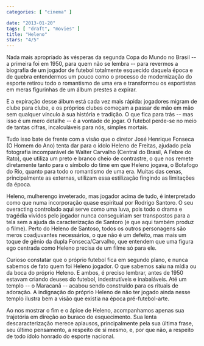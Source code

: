 ```yaml
---
categories: [ "cinema" ]

date: "2013-01-20"
tags: [ "draft", "movies" ]
title: "Heleno"
stars: "4/5"
---
```

Nada mais apropriado às vésperas da segunda Copa do Mundo no Brasil -- a primeira foi em 1950, para quem não se lembra -- para revermos a biografia de um jogador de futebol totalmente esquecido daquela época e de quebra entendermos um pouco como o processo de modernização do esporte retirou todo o romantismo de uma era e transformou os esportistas em meras figurinhas de um álbum prestes a expirar.

E a expiração desse álbum está cada vez mais rápida: jogadores migram de clube para clube, e os próprios clubes começam a passar de mão em mão sem qualquer vínculo à sua história e tradição. O que fica para trás -- mas isso é um mero detalhe -- é a vontade de jogar. O futebol perde-se no meio de tantas cifras, incalculáveis para nós, simples mortais.

Tudo isso bate de frente com a visão que o diretor José Henrique Fonseca (O Homem do Ano) tenta dar para o ídolo Heleno de Freitas, ajudado pela fotografia incomparável de Walter Carvalho (Central do Brasil, A Febre do Rato), que utiliza um preto e branco cheio de contrastre, o que nos remete diretamente tanto para o símbolo do time em que Heleno jogava, o Botafogo do Rio, quanto para todo o romantismo de uma era. Muitas das cenas, principalmente as externas, utilizam essa estilização fingindo as limitações da época.

Heleno, mulherengo inveterado, mas jogador acima de tudo, é interpretado como que numa incorporação quase espiritual por Rodrigo Santoro. O seu overacting controlado aqui serve como uma luva, pois todo o drama e tragédia vividos pelo jogador nunca conseguiriam ser transpostos para a tela sem a ajuda da caracterização de Santoro (e que aqui também produz o filme). Perto do Heleno de Santoso, todos os outros personagens são meros coadjuvantes necessários, o que não é um defeito, mas mais um toque de gênio da dupla Fonseca/Carvalho, que entendem que uma figura ego centrada como Heleno precisa de um filme só para ele.

Curioso constatar que o próprio futebol fica em segundo plano, e nunca sabemos de fato quem foi Heleno jogador. O que sabemos saiu na mídia ou da boca do próprio Heleno. E ambos, é preciso lembrar, antes de 1950 estavam criando deuses do futebol, indestrutíveis e inabaláveis. Até um templo -- o Maracanã -- acabou sendo construído para os rituais de adoração. A indignação do próprio Heleno de não ter jogado ainda nesse templo ilustra bem a visão que existia na época pré-futebol-arte.

Ao nos mostrar o fim e o ápice de Heleno, acompanhamos apenas sua trajetória em direção ao buraco do esquecimento. Sua lenta descaracterização merece aplausos, principalmente pela sua última frase, seu último pensamento, a respeito de si mesmo, e, por que não, a respeito de todo ídolo honrado do esporte nacional.
